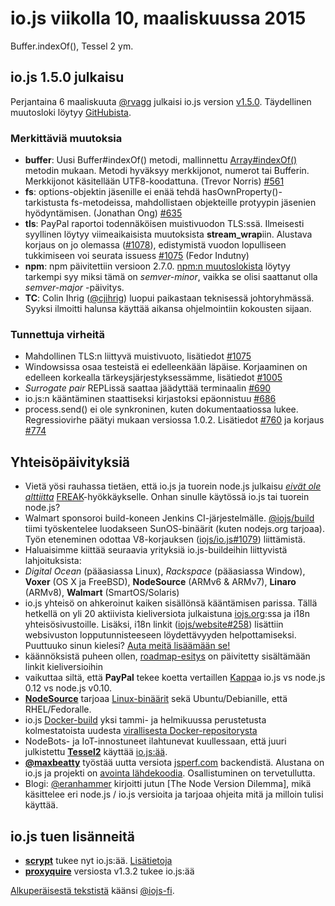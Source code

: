 # io.js viikolla 10, maaliskuussa 2015

Buffer.indexOf(), Tessel 2 ym.

## io.js 1.5.0 julkaisu

Perjantaina 6 maaliskuuta [@rvagg][1] julkaisi io.js version [v1.5.0][2]. Täydellinen muutosloki löytyy [GitHubista][3].

[1]: https://github.com/rvagg
[2]: https://iojs.org/dist/latest/
[3]: https://github.com/iojs/io.js/blob/v1.x/CHANGELOG.md

### Merkittäviä muutoksia

* **buffer**: Uusi Buffer#indexOf() metodi, mallinnettu [Array#indexOf()][4] metodin mukaan. Metodi hyväksyy merkkijonot, numerot tai Bufferin. Merkkijonot käsitellään UTF8-koodattuna. (Trevor Norris) [#561][5]
* **fs**: options-objektin jäsenille ei enää tehdä hasOwnProperty()-tarkistusta fs-metodeissa, mahdollistaen objekteille protyypin jäsenien hyödyntämisen. (Jonathan Ong) [#635][6]
* **tls**: PayPal raportoi todennäköisen muistivuodon TLS:ssä. Ilmeisesti syyllinen löytyy viimeaikaisista muutoksista **stream_wrap**iin. Alustava korjaus on jo olemassa ([#1078][7]), edistymistä vuodon lopulliseen tukkimiseen voi seurata issuess [#1075][8] (Fedor Indutny)
* **npm**: npm päivitettiin versioon 2.7.0. [npm:n muutoslokista][9] löytyy tarkempi syy miksi tämä on _semver-minor_, vaikka se olisi saattanut olla _semver-major_ -päivitys.
* **TC**: Colin Ihrig ([@cjihrig][10]) luopui paikastaan teknisessä johtoryhmässä. Syyksi ilmoitti halunsa käyttää aikansa ohjelmointiin kokousten sijaan.

[4]: https://developer.mozilla.org/en-US/docs/Web/JavaScript/Reference/Global_Objects/Array/indexOf
[5]: https://github.com/iojs/io.js/pull/561
[6]: https://github.com/iojs/io.js/pull/635
[7]: https://github.com/iojs/io.js/pull/1078
[8]: https://github.com/iojs/io.js/issues/1075
[9]: https://github.com/npm/npm/blob/master/CHANGELOG.md#v270-2015-02-26
[10]: https://github.com/cjihrig

### Tunnettuja virheitä

* Mahdollinen TLS:n liittyvä muistivuoto, lisätiedot [#1075][11]
* Windowsissa osaa testeistä ei edelleenkään läpäise. Korjaaminen on edelleen korkealla tärkeysjärjestyksessämme, lisätiedot [#1005][12]
* _Surrogate pair_ REPLissä saattaa jäädyttää terminaalin [#690][13]
* io.js:n kääntäminen staattiseksi kirjastoksi epäonnistuu [#686][14]
* process.send() ei ole synkroninen, kuten dokumentaatiossa lukee. Regressiovirhe päätyi mukaan versiossa 1.0.2. Lisätiedot [#760][15] ja korjaus [#774][16]

[11]: https://github.com/iojs/io.js/issues/1075
[12]: https://github.com/iojs/io.js/issues/1005
[13]: https://github.com/iojs/io.js/issues/690
[14]: https://github.com/iojs/io.js/issues/686
[15]: https://github.com/iojs/io.js/issues/760
[16]: https://github.com/iojs/io.js/issues/774

## Yhteisöpäivityksiä

* Vietä yösi rauhassa tietäen, että io.js ja tuorein node.js julkaisu [_eivät ole alttiitta_][17] [FREAK][18]-hyökkäykselle. Onhan sinulle käytössä io.js tai tuorein node.js?
* Walmart sponsoroi build-koneen Jenkins CI-järjestelmälle. [@iojs/build][19] tiimi työskentelee luodakseen SunOS-binäärit (kuten nodejs.org tarjoaa). Työn eteneminen odottaa V8-korjauksen ([iojs/io.js#1079][20]) liittämistä.
* Haluaisimme kiittää seuraavia yrityksiä io.js-buildeihin liittyvistä lahjoituksista:
* *Digital Ocean* (pääasiassa Linux), *Rackspace* (pääasiassa Window), **Voxer** (OS X ja FreeBSD), **NodeSource** (ARMv6 & ARMv7), **Linaro** (ARMv8), **Walmart** (SmartOS/Solaris)
* io.js yhteisö on ahkeroinut kaiken sisällönsä kääntämisen parissa. Tällä hetkellä on yli 20 aktiivista kieliversiota julkaistuna [iojs.org][21]:ssa ja i18n yhteisösivustoille. Lisäksi, i18n linkit ([iojs/website#258][22]) lisättiin websivuston lopputunnisteeseen löydettävyyden helpottamiseksi. Puuttuuko sinun kielesi? [Auta meitä lisäämään se!][23]
* käännöksistä puheen ollen, [roadmap-esitys][23] on päivitetty sisältämään linkit kieliversioihin
* vaikuttaa siltä, että **PayPal** tekee koetta vertaillen [Kappa][25]a io.js vs node.js 0.12 vs node.js v0.10.
* [**NodeSource**][26] tarjoaa [Linux-binäärit][27] sekä Ubuntu/Debianille, että RHEL/Fedoralle.
* io.js [Docker-build][28] yksi tammi- ja helmikuussa perustetusta kolmestatoista uudesta [virallisesta Docker-repositorysta][29]
* NodeBots- ja IoT-innostuneet ilahtunevat kuullessaan, että juuri julkistettu [**Tessel2**][30] käyttää [io.js:ää][31].
* [**@maxbeatty**][32] työstää uutta versiota [jsperf.com][33] backendistä. Alustana on io.js ja projekti on [avointa lähdekoodia][34]. Osallistuminen on tervetullutta.
* Blogi: [@eranhammer][35] kirjoitti jutun [The Node Version Dilemma], mikä käsittelee eri node.js / io.js versioita ja tarjoaa ohjeita mitä ja milloin tulisi käyttää.

[17]: https://strongloop.com/strongblog/are-node-and-io-js-affected-by-the-freak-attack-openssl-vulnerability/
[18]: https://freakattack.com/
[19]: https://github.com/orgs/iojs/teams/build
[20]: https://github.com/iojs/io.js/pull/1079
[21]: http://iojs.org/
[22]: https://github.com/iojs/website/pull/258
[23]: https://github.com/iojs/website/blob/master/TRANSLATION.md
[24]: http://roadmap.iojs.org/
[25]: https://www.npmjs.com/package/kappa
[26]: http://nodesource.com/
[27]: https://nodesource.com/blog/nodejs-v012-iojs-and-the-nodesource-linux-repositories
[28]: https://registry.hub.docker.com/u/library/iojs/
[29]: http://blog.docker.com/2015/03/thirteen-new-official-repositories-added-in-january-and-february/
[30]: http://blog.technical.io/post/112787427217/tessel-2-new-hardware-for-the-tessel-ecosystem
[31]: http://blog.technical.io/post/112888410737/moving-faster-with-io-js
[32]: https://twitter.com/maxbeatty
[33]: http://jsperf.com/
[34]: https://github.com/jsperf/jsperf.com
[35]: https://twitter.com/eranhammer
[36]: http://hueniverse.com/2015/03/02/the-node-version-dilemma/

## io.js tuen lisänneitä

* [**scrypt**][37] tukee nyt io.js:ää. [Lisätietoja][38]
* [**proxyquire**][39] versiosta v1.3.2 tukee io.js:ää

[37]: https://npmjs.com/scrypt
[38]: https://github.com/barrysteyn/node-scrypt/issues/39
[39]: https://github.com/thlorenz/proxyquire

[Alkuperäisestä tekstistä](https://medium.com/node-js-javascript/io-js-week-of-march-6th-2f9344688277) käänsi [@iojs-fi](https://github.com/iojs/iojs-fi).

